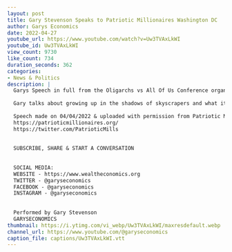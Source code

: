 ```yaml
---
layout: post
title: Gary Stevenson Speaks to Patriotic Millionaires Washington DC
author: Garys Economics
date: 2022-04-27
youtube_url: https://www.youtube.com/watch?v=Uw3TVAxLkWI
youtube_id: Uw3TVAxLkWI
view_count: 9730
like_count: 734
duration_seconds: 362
categories:
- News & Politics
description: |
  Garys Speech in full from the Oligarchs vs All Of Us Conference organised by the Patriotic Millionaires in Washington DC, U.S.A.
  
  Gary talks about growing up in the shadows of skyscrapers and what it was like feeling like an outsider when he manged get a job within one. He also explains why he thinks we are headed for Economic Disaster
  
  Speech made on 04/04/2022 & uploaded with permission from Patriotic Millionaires
  https://patrioticmillionaires.org/
  https://twitter.com/PatrioticMills
  
  
  SUBSCRIBE, SHARE & START A CONVERSATION
  
  
  SOCIAL MEDIA:
  WEBSITE - https://www.wealtheconomics.org
  TWITTER - @garyseconomics
  FACEBOOK - @garyseconomics
  INSTAGRAM - @garyseconomics
  
  
  Performed by Gary Stevenson
  GARYSECONOMICS
thumbnail: https://i.ytimg.com/vi_webp/Uw3TVAxLkWI/maxresdefault.webp
channel_url: https://www.youtube.com/@garyseconomics
caption_file: captions/Uw3TVAxLkWI.vtt
---
```


